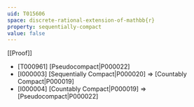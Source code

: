 ```yaml
---
uid: T015606
space: discrete-rational-extension-of-mathbb{r}
property: sequentially-compact
value: false
---
```

[[Proof]]

* [T000961] [Pseudocompact|P000022]
* [I000003] [Sequentially Compact|P000020] => [Countably Compact|P000019]
* [I000004] [Countably Compact|P000019] => [Pseudocompact|P000022]


